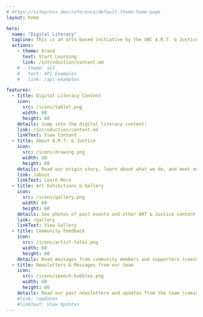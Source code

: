 ```yaml
---
# https://vitepress.dev/reference/default-theme-home-page
layout: home

hero:
  name: "Digital Literacy"
  tagline: This is an arts based initiative by the UBC A.R.T. & Justice Research Project group, to support the well-being of people in prison. These lessons on digital literacy are designed to be accessible to anyone, regardless of their prior experience.
  actions:
    - theme: brand
      text: Start Learning
      link: /introduction/content.md
    # - theme: alt
    #   text: API Examples
    #   link: /api-examples

features:
  - title: Digital Literacy Content
    icon:
      src: /icons/tablet.png
      width: 60
      height: 60
    details: Jump into the digital literacy content!
    link: /introduction/content.md
    linkText: View Content
  - title: About A.R.T. & Justice
    icon:
      src: /icons/drawing.png
      width: 60
      height: 60
    details: Read our origin story, learn about what we do, and meet our team
    link: /about
    linkText: Learn More
  - title: Art Exhibitions & Gallery
    icon:
      src: /icons/gallery.png
      width: 60
      height: 60
    details: See photos of past events and other ART & Justice content
    link: /gallery
    linkText: View Gallery
  - title: Community Feedback
    icon:
      src: /icons/artist-talks.png
      width: 60
      height: 60
    details: Read messages from community members and supporters (coming soon)
  - title: Newsletters & Messages from our team
    icon:
      src: /icons/speech-bubbles.png
      width: 60
      height: 60
    details: Read our past newsletters and updates from the team (coming soon)
    #link: /updates
    #linkText: View Updates
---
```

